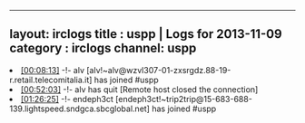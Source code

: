 
---
layout: irclogs
title : uspp | Logs for 2013-11-09
category : irclogs
channel: uspp
---
<li class="logitem"><a href="#00:08:13" name="00:08:13" class="time">[00:08:13]</a> -!- <span class="join">alv</span> [alv!~alv@wzvl307-01-zxsrgdz.88-19-r.retail.telecomitalia.it] has joined #uspp </li>
<li class="logitem"><a href="#00:52:03" name="00:52:03" class="time">[00:52:03]</a> -!- <span class="quit">alv</span> has quit [Remote host closed the connection] </li>
<li class="logitem"><a href="#01:26:25" name="01:26:25" class="time">[01:26:25]</a> -!- <span class="join">endeph3ct</span> [endeph3ct!~trip2trip@15-683-688-139.lightspeed.sndgca.sbcglobal.net] has joined #uspp </li>


